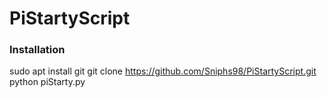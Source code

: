 # PiStartyScript
### Installation
sudo apt install git
git clone https://github.com/Sniphs98/PiStartyScript.git
python piStarty.py
